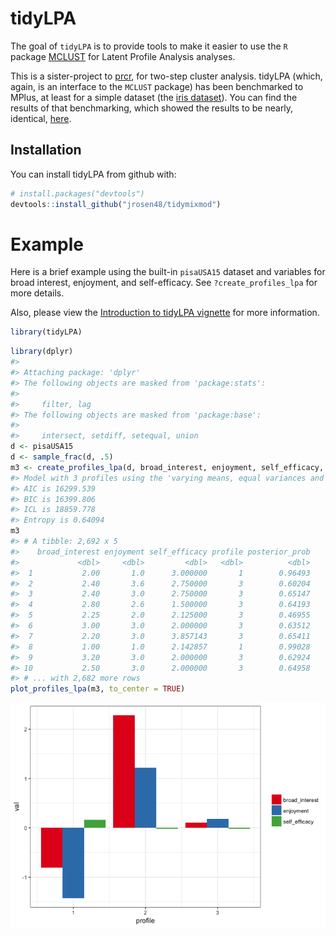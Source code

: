 
<!-- README.md is generated from README.Rmd. Please edit that file -->
tidyLPA
=======

The goal of `tidyLPA` is to provide tools to make it easier to use the `R` package [MCLUST](http://www.stat.washington.edu/mclust/) for Latent Profile Analysis analyses.

This is a sister-project to [prcr](https://github.com/jrosen48/prcr), for two-step cluster analysis. tidyLPA (which, again, is an interface to the `MCLUST` package) has been benchmarked to MPlus, at least for a simple dataset (the [iris dataset](https://en.wikipedia.org/wiki/Iris_flower_data_set)). You can find the results of that benchmarking, which showed the results to be nearly, identical, [here](https://jrosen48.github.io/blog/comparing-mplus-and-mclust-output/).

Installation
------------

You can install tidyLPA from github with:

``` r
# install.packages("devtools")
devtools::install_github("jrosen48/tidymixmod")
```

Example
=======

Here is a brief example using the built-in `pisaUSA15` dataset and variables for broad interest, enjoyment, and self-efficacy. See `?create_profiles_lpa` for more details.

Also, please view the [Introduction to tidyLPA vignette](https://jrosen48.github.io/tidyLPA/articles/Introduction_to_tidyLPA.html) for more information.

``` r
library(tidyLPA)
```

``` r
library(dplyr)
#> 
#> Attaching package: 'dplyr'
#> The following objects are masked from 'package:stats':
#> 
#>     filter, lag
#> The following objects are masked from 'package:base':
#> 
#>     intersect, setdiff, setequal, union
d <- pisaUSA15
d <- sample_frac(d, .5)
m3 <- create_profiles_lpa(d, broad_interest, enjoyment, self_efficacy, n_profiles = 3, model = 2)
#> Model with 3 profiles using the 'varying means, equal variances and covariances' model.
#> AIC is 16299.539
#> BIC is 16399.806
#> ICL is 18859.778
#> Entropy is 0.64094
m3
#> # A tibble: 2,692 x 5
#>    broad_interest enjoyment self_efficacy profile posterior_prob
#>             <dbl>     <dbl>         <dbl>   <dbl>          <dbl>
#>  1           2.00       1.0      3.000000       1        0.96493
#>  2           2.40       3.6      2.750000       3        0.60204
#>  3           2.40       3.0      2.750000       3        0.65147
#>  4           2.80       2.6      1.500000       3        0.64193
#>  5           2.25       2.0      2.125000       3        0.46955
#>  6           3.00       3.0      2.000000       3        0.63512
#>  7           2.20       3.0      3.857143       3        0.65411
#>  8           1.00       1.0      2.142857       1        0.99028
#>  9           3.20       3.0      2.000000       3        0.62924
#> 10           2.50       3.0      2.000000       3        0.64958
#> # ... with 2,682 more rows
plot_profiles_lpa(m3, to_center = TRUE)
```

![](README-unnamed-chunk-3-1.png)
